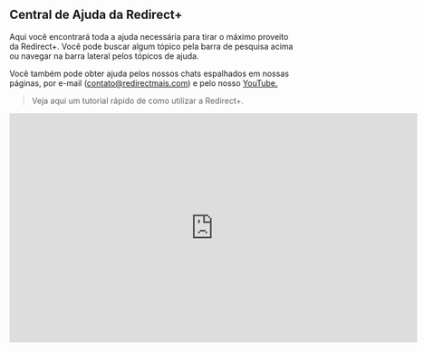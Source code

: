 ## Central de Ajuda da Redirect+

Aqui você encontrará toda a ajuda necessária para tirar o máximo proveito da Redirect+. Você pode buscar algum tópico pela barra de pesquisa acima ou navegar na barra lateral pelos tópicos de ajuda.

Você também pode obter ajuda pelos nossos chats espalhados em nossas páginas, por e-mail (contato@redirectmais.com) e pelo nosso <a href="https://www.youtube.com/channel/UCeKCqmc7R83EGcq64FV6-og">YouTube.</a>

> Veja aqui um tutorial rápido de como utilizar a Redirect+.

<iframe width="720" height="405" src="https://www.youtube.com/embed/9qrptfGTScE" title="YouTube video player" frameborder="0" allow="accelerometer; autoplay; clipboard-write; encrypted-media; gyroscope; picture-in-picture" allowfullscreen></iframe>
